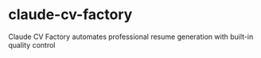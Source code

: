 # claude-cv-factory
Claude CV Factory automates professional resume generation with built-in quality control
